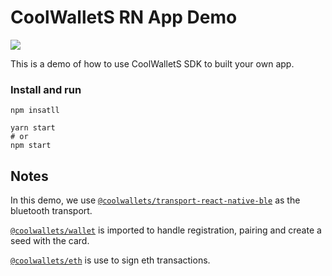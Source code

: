 # CoolWalletS RN App Demo

![](https://imgur.com/noMz946.png)

This is a demo of how to use CoolWalletS SDK to built your own app.

### Install and run
```
npm insatll
```

```
yarn start 
# or
npm start
````

## Notes

In this demo, we use [`@coolwallets/transport-react-native-ble`](https://github.com/CoolBitX-Technology/coolwallet-js-sdk/tree/master/packages/transport-react-native-ble) as the bluetooth transport.

[`@coolwallets/wallet`](https://github.com/CoolBitX-Technology/coolwallet-js-sdk/tree/master/packages/cws-wallet) is imported to handle registration, pairing and create a seed with the card.

[`@coolwallets/eth`](https://github.com/CoolBitX-Technology/coolwallet-js-sdk/tree/master/packages/cws-eth) is use to sign eth transactions.
